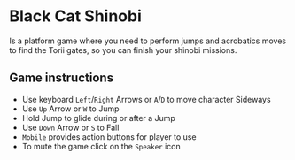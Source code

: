 # Black Cat Shinobi

Is a platform game where you need to perform jumps and acrobatics moves to find the Torii gates, so you can finish your shinobi missions.

## Game instructions
- Use keyboard `Left`/`Right` Arrows or `A`/`D` to move character Sideways
- Use `Up` Arrow or `W` to Jump
- Hold Jump to glide during or after a Jump
- Use `Down` Arrow or `S` to Fall
- `Mobile` provides action buttons for player to use
- To mute the game click on the `Speaker` icon